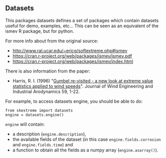## Datasets

This packages datasets defines a set of packages which contain datasets useful
for demo, examples, etc... This can be seen as an equivalent of the ismev R 
package, but for python.

For more info about from the original source:

* http://www.ral.ucar.edu/~ericg/softextreme.php#ismev
* https://cran.r-project.org/web/packages/ismev/ismev.pdf
* https://cran.r-project.org/web/packages/ismev/index.html

There is also information from the paper:

* Harris, R. I. (1996) "[Gumbel re-visited - a new look at extreme value
statistics applied to wind speeds](http://www.sciencedirect.com/science/article/pii/0167610595000291)". 
Journal of Wind Engineering and
Industrial Arodynamics 59, 1-22.

For example, to access datasets engine, you should be able to do:

    from skextreme import datasets
    engine = datasets.engine()
    
`engine` will contain:

* a description (`engine.description`), 
* the available fields of the dataset (in this case `engine.fields.corrosion` 
and `engine.fields.time`) and
* a function to obtain all the fields as a numpy array (`engine.asarray()`).

